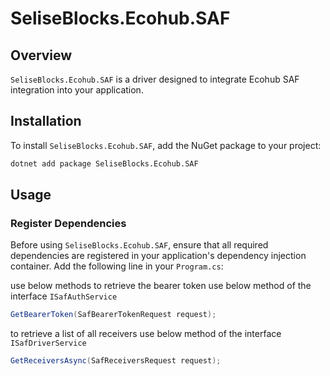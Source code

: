 
# SeliseBlocks.Ecohub.SAF

## Overview

`SeliseBlocks.Ecohub.SAF` is a driver designed to integrate Ecohub SAF integration into your application.

## Installation

To install `SeliseBlocks.Ecohub.SAF`, add the NuGet package to your project:

```sh
dotnet add package SeliseBlocks.Ecohub.SAF
```

## Usage

### Register Dependencies

Before using `SeliseBlocks.Ecohub.SAF`, ensure that all required dependencies are registered in your application's dependency injection container. Add the following line in your `Program.cs`:

use below methods
to retrieve the bearer token use below method of the interface `ISafAuthService`

```csharp
GetBearerToken(SafBearerTokenRequest request);
```

to retrieve a list of all receivers use below method of the interface `ISafDriverService`

```csharp
GetReceiversAsync(SafReceiversRequest request);
```

